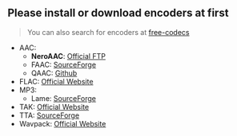 ## Please install or download encoders at first

> You can also search for encoders at [free-codecs](http://www.free-codecs.com)

- AAC:
  - **NeroAAC**: [Official FTP](ftp://ftp6.nero.com/tools/NeroAACCodec-1.5.1.zip)
  - FAAC: [SourceForge](http://faac.sourceforge.net/)
  - QAAC: [Github](https://github.com/nu774/qaac)
- FLAC: [Official Website](https://xiph.org/flac/)
- MP3:
  - Lame: [SourceForge](https://sourceforge.net/projects/lame/files/)
- TAK: [Official Website](http://thbeck.de/Tak/Tak.html)
- TTA: [SourceForge](https://sourceforge.net/projects/tta)
- Wavpack: [Official Website](http://www.wavpack.com)
